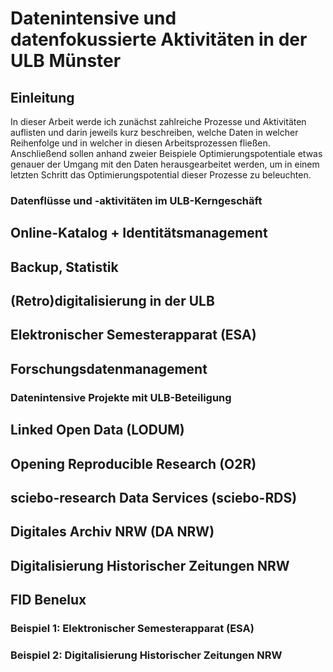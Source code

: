 # Datenintensive und datenfokussierte Aktivitäten in der ULB Münster

## Einleitung

In dieser Arbeit werde ich zunächst zahlreiche Prozesse und Aktivitäten auflisten und darin jeweils kurz beschreiben, welche Daten in welcher Reihenfolge und in welcher in diesen Arbeitsprozessen fließen. Anschließend sollen anhand zweier Beispiele Optimierungspotentiale etwas genauer der Umgang mit den Daten herausgearbeitet werden, um in einem letzten Schritt das Optimierungspotential dieser Prozesse zu beleuchten.

### Datenflüsse und -aktivitäten im ULB-Kerngeschäft

## Online-Katalog + Identitätsmanagement

## Backup, Statistik

## (Retro)digitalisierung in der ULB 

## Elektronischer Semesterapparat (ESA)

## Forschungsdatenmanagement

### Datenintensive Projekte mit ULB-Beteiligung

## Linked Open Data (LODUM)

## Opening Reproducible Research (O2R)

## sciebo-research Data Services (sciebo-RDS)

## Digitales Archiv NRW (DA NRW)

## Digitalisierung Historischer Zeitungen NRW

## FID Benelux

### Beispiel 1: Elektronischer Semesterapparat (ESA)

### Beispiel 2: Digitalisierung Historischer Zeitungen NRW

